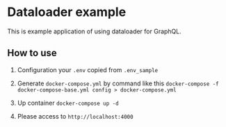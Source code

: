 # Dataloader example

This is example application of using dataloader for GraphQL.

## How to use

1. Configuration your `.env` copied from `.env_sample`

2. Generate `docker-compose.yml` by command like this `docker-compose -f docker-compose-base.yml config > docker-compose.yml`

3. Up container `docker-compose up -d`

4. Please access to `http://localhost:4000`
